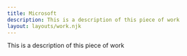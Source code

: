 ```yaml
---
title: Microsoft
description: This is a description of this piece of work
layout: layouts/work.njk
---
```

This is a description of this piece of work
